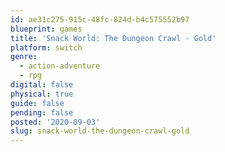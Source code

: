 ```yaml
---
id: ae31c275-915c-48fc-824d-b4c575552b97
blueprint: games
title: 'Snack World: The Dungeon Crawl - Gold'
platform: switch
genre:
  - action-adventure
  - rpg
digital: false
physical: true
guide: false
pending: false
posted: '2020-09-03'
slug: snack-world-the-dungeon-crawl-gold
---
```

